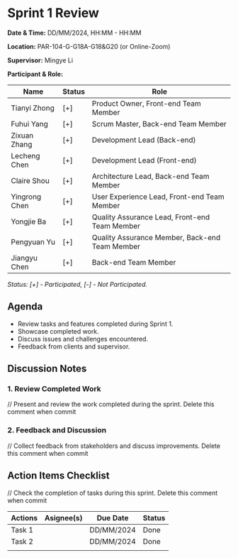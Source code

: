 # Sprint 1 Review

**Date & Time:** DD/MM/2024, HH:MM - HH:MM  

**Location:** PAR-104-G-G18A-G18&G20 (or Online-Zoom)

**Supervisor:** Mingye Li  

**Participant & Role:** 

| Name | Status | Role |
|------|---|----------|
| Tianyi Zhong | [+]| Product Owner, Front-end Team Member |
| Fuhui Yang | [+] | Scrum Master, Back-end Team Member  |
| Zixuan Zhang | [+] | Development Lead (Back-end)  |
| Lecheng Chen | [+] | Development Lead (Front-end)   |
| Claire Shou | [+] | Architecture Lead, Back-end Team Member |
| Yingrong Chen | [+] | User Experience Lead, Front-end Team Member |
| Yongjie Ba | [+] | Quality Assurance Lead, Front-end Team Member |
| Pengyuan Yu | [+] | Quality Assurance Member, Back-end Team Member |
| Jiangyu Chen | [+] | Back-end Team Member |
  
*Status: [+] - Participated, [-] - Not Participated.*  


## Agenda

- Review tasks and features completed during Sprint 1.
- Showcase completed work.
- Discuss issues and challenges encountered.
- Feedback from clients and supervisor.


## Discussion Notes

### 1. Review Completed Work
// Present and review the work completed during the sprint. Delete this comment when commit 

### 2. Feedback and Discussion
// Collect feedback from stakeholders and discuss improvements. Delete this comment when commit


## Action Items Checklist
// Check the completion of tasks during this sprint. Delete this comment when commit  

|Actions|Asignee(s)|Due Date|Status|
|-|-|-|-|
| Task 1 | |DD/MM/2024|Done|
| Task 2 | |DD/MM/2024|Done|
|  |  |  |
